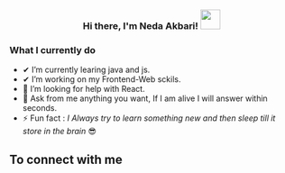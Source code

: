 <h3><p align="center">Hi there, I'm Neda Akbari! <a href="https://rahulmahesh.me/"><img src="https://media.giphy.com/media/hvRJCLFzcasrR4ia7z/giphy.gif" width="35px"></h3></a></p>
<p align="center" >  
  
<summary><h3> What I currently do</h3></summary>
  
- ✔ I’m currently learing java and js.
- ✔ I’m working on my Frontend-Web sckils.
- 🤔 I’m looking for help with React.
- 💬 Ask from me anything you want, If I am alive I will answer within seconds. 
- ⚡ Fun fact : *I Always try to learn something new and then sleep till it store in the brain* 😎<br>
  
<summary><h2> To connect with me</h2></summary>

<!--
 ### Hi there 👋
**nedaakbari/nedaakbari** is a ✨ _special_ ✨ repository because its `README.md` (this file) appears on your GitHub profile.

Here are some ideas to get you started:

- 🔭 I’m currently working on ...
- 🌱 I’m currently learning ...
- 👯 I’m looking to collaborate on ...
- 🤔 I’m looking for help with ...
- 💬 Ask me about ...
- 📫 How to reach me: ...
- 😄 Pronouns: ...
- ⚡ Fun fact: ...
-->
